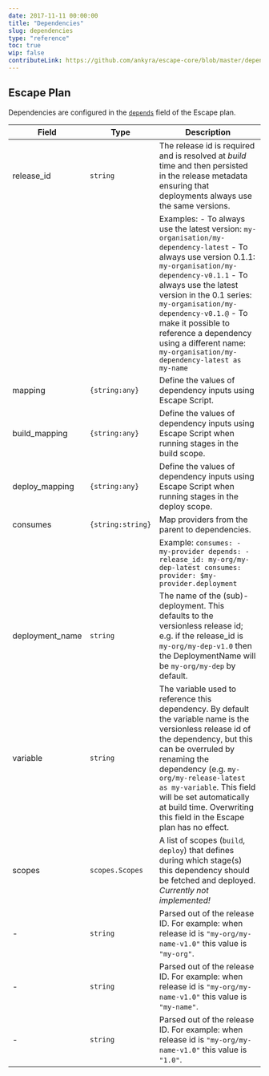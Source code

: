 ```yaml
---
date: 2017-11-11 00:00:00
title: "Dependencies"
slug: dependencies
type: "reference"
toc: true
wip: false
contributeLink: https://github.com/ankyra/escape-core/blob/master/dependency_config.go
---
```


## Escape Plan

Dependencies are configured in the [`depends`](/docs/reference/escape-plan/#depends)
field of the Escape plan.


Field | Type | Description
------|------|-------------
|release_id|`string`|The release id is required and is resolved at *build* time and then persisted in the release metadata ensuring that deployments always use the same versions. 
|||Examples: - To always use the latest version: `my-organisation/my-dependency-latest` - To always use version 0.1.1: `my-organisation/my-dependency-v0.1.1` - To always use the latest version in the 0.1 series: `my-organisation/my-dependency-v0.1.@` - To make it possible to reference a dependency using a different name: `my-organisation/my-dependency-latest as my-name` 
|mapping|`{string:any}`|Define the values of dependency inputs using Escape Script. 
|build_mapping|`{string:any}`|Define the values of dependency inputs using Escape Script when running stages in the build scope. 
|deploy_mapping|`{string:any}`|Define the values of dependency inputs using Escape Script when running stages in the deploy scope. 
|consumes|`{string:string}`|Map providers from the parent to dependencies. 
|||Example: ``` consumes: - my-provider depends: - release_id: my-org/my-dep-latest consumes: provider: $my-provider.deployment ``` 
|deployment_name|`string`|The name of the (sub)-deployment. This defaults to the versionless release id; e.g. if the release_id is `my-org/my-dep-v1.0` then the DeploymentName will be `my-org/my-dep` by default. 
|variable|`string`|The variable used to reference this dependency. By default the variable name is the versionless release id of the dependency, but this can be overruled by renaming the dependency (e.g. `my-org/my-release-latest as my-variable`. This field will be set automatically at build time. Overwriting this field in the Escape plan has no effect. 
|scopes|`scopes.Scopes`|A list of scopes (`build`, `deploy`) that defines during which stage(s) this dependency should be fetched and deployed. *Currently not implemented!* 
|-|`string`|Parsed out of the release ID. For example: when release id is `"my-org/my-name-v1.0"` this value is `"my-org"`. 
|-|`string`|Parsed out of the release ID. For example: when release id is `"my-org/my-name-v1.0"` this value is `"my-name"`. 
|-|`string`|Parsed out of the release ID. For example: when release id is `"my-org/my-name-v1.0"` this value is `"1.0"`. 

